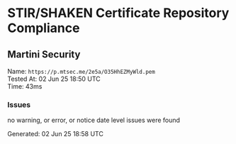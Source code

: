 # STIR/SHAKEN Certificate Repository Compliance

## Martini Security

Name: `https://p.mtsec.me/2e5a/O35HhEZMyWld.pem`\
Tested At: 02 Jun 25 18:50 UTC\
Time: 43ms

### Issues

no warning, or error, or notice date level issues were found

Generated: 02 Jun 25 18:58 UTC
